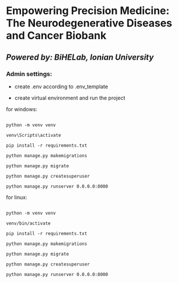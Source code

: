 # Empowering Precision Medicine: The Neurodegenerative Diseases and Cancer Biobank

## _Powered by: BiHELab, Ionian University_

### Admin settings:

- create .env according to .env_template

- create virtual environment and run the project

for windows:

```<bash>

python -m venv venv

venv\Scripts\activate

pip install -r requirements.txt

python manage.py makemigrations

python manage.py migrate

python manage.py createsuperuser

python manage.py runserver 0.0.0.0:8000

```

for linux:

```<bash>

python -m venv venv

venv/bin/activate

pip install -r requirements.txt

python manage.py makemigrations

python manage.py migrate

python manage.py createsuperuser

python manage.py runserver 0.0.0.0:8000

```
